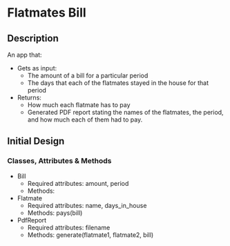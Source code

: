 # Flatmates Bill

## Description

An app that:

* Gets as input:
  * The amount of a bill for a particular period
  * The days that each of the flatmates stayed in the house for that period
* Returns:
  * How much each flatmate has to pay
  * Generated PDF report stating the names of the flatmates, the period, and how much each of them had to pay.

## Initial Design

### Classes, Attributes & Methods

* Bill
  * Required attributes: amount, period
  * Methods: 
* Flatmate
  * Required attributes: name, days_in_house
  * Methods: pays(bill)
* PdfReport
  * Required attributes: filename
  * Methods: generate(flatmate1, flatmate2, bill)